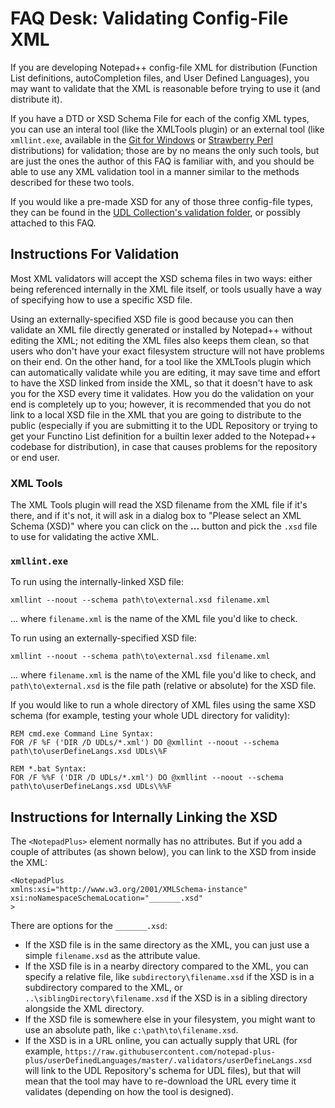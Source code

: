 # FAQ Desk: Validating Config-File XML

If you are developing Notepad++ config-file XML for distribution (Function List definitions, autoCompletion files, and User Defined Languages), you may want to validate that the XML is reasonable before trying to use it (and distribute it).

If you have a DTD or XSD Schema File for each of the config XML types, you can use an interal tool (like the XMLTools plugin) or an external tool (like `xmllint.exe`, available in the [Git for Windows](https://gitforwindows.org/) or [Strawberry Perl](https://strawberryperl.com) distributions) for validation; those are by no means the only such tools, but are just the ones the author of this FAQ is familiar with, and you should be able to use any XML validation tool in a manner similar to the methods described for these two tools.

If you would like a pre-made XSD for any of those three config-file types, they can be found in the [UDL Collection's validation folder](https://github.com/notepad-plus-plus/userDefinedLanguages/tree/master/.validators), or possibly attached to this FAQ.

## Instructions For Validation

Most XML validators will accept the XSD schema files in two ways: either being referenced internally in the XML file itself, or tools usually have a way of specifying how to use a specific XSD file.

Using an externally-specified XSD file is good because you can then validate an XML file directly generated or installed by Notepad++ without editing the XML; not editing the XML files also keeps them clean, so that users who don't have your exact filesystem structure will not have problems on their end.  On the other hand, for a tool like the XMLTools plugin which can automatically validate while you are editing, it may save time and effort to have the XSD linked from inside the XML, so that it doesn't have to ask you for the XSD every time it validates.  How you do the validation on your end is completely up to you; however, it is recommended that you do not link to a local XSD file in the XML that you are going to distribute to the public (especially if you are submitting it to the UDL Repository or trying to get your Functino List definition for a builtin lexer added to the Notepad++ codebase for distribution), in case that causes problems for the repository or end user.

### XML Tools

The XML Tools plugin will read the XSD filename from the XML file if it's there, and if it's not, it will ask in a dialog box to "Please select an XML Schema (XSD)" where you can click on the **...** button and pick the `.xsd` file to use for validating the active XML.

### `xmllint.exe`

To run using the internally-linked XSD file:
```
xmllint --noout --schema path\to\external.xsd filename.xml
```
... where `filename.xml` is the name of the XML file you'd like to check.

To run using an externally-specified XSD file:
```
xmllint --noout --schema path\to\external.xsd filename.xml
```
... where `filename.xml` is the name of the XML file you'd like to check, and `path\to\external.xsd` is the file path (relative or absolute) for the XSD file.

If you would like to run a whole directory of XML files using the same XSD schema (for example, testing your whole UDL directory for validity):
```
REM cmd.exe Command Line Syntax:
FOR /F %F ('DIR /D UDLs/*.xml') DO @xmllint --noout --schema path\to\userDefineLangs.xsd UDLs\%F

REM *.bat Syntax:
FOR /F %%F ('DIR /D UDLs/*.xml') DO @xmllint --noout --schema path\to\userDefineLangs.xsd UDLs\%%F
```

## Instructions for Internally Linking the XSD

The `<NotepadPlus>` element normally has no attributes.  But if you add a couple of attributes (as shown below), you can link to the XSD from inside the XML:
```
<NotepadPlus
xmlns:xsi="http://www.w3.org/2001/XMLSchema-instance"
xsi:noNamespaceSchemaLocation="_______.xsd"
>
```

There are options for the `_______.xsd`:
- If the XSD file is in the same directory as the XML, you can just use a simple `filename.xsd` as the attribute value.
- If the XSD file is in a nearby directory compared to the XML, you can specify a relative file, like `subdirectory\filename.xsd` if the XSD is in a subdirectory compared to the XML, or `..\siblingDirectory\filename.xsd` if the XSD is in a sibling directory alongside the XML directory.
- If the XSD file is somewhere else in your filesystem, you might want to use an absolute path, like `c:\path\to\filename.xsd`.
- If the XSD is in a URL online, you can actually supply that URL (for example, `https://raw.githubusercontent.com/notepad-plus-plus/userDefinedLanguages/master/.validators/userDefineLangs.xsd` will link to the UDL Repository's schema for UDL files), but that will mean that the tool may have to re-download the URL every time it validates (depending on how the tool is designed).
